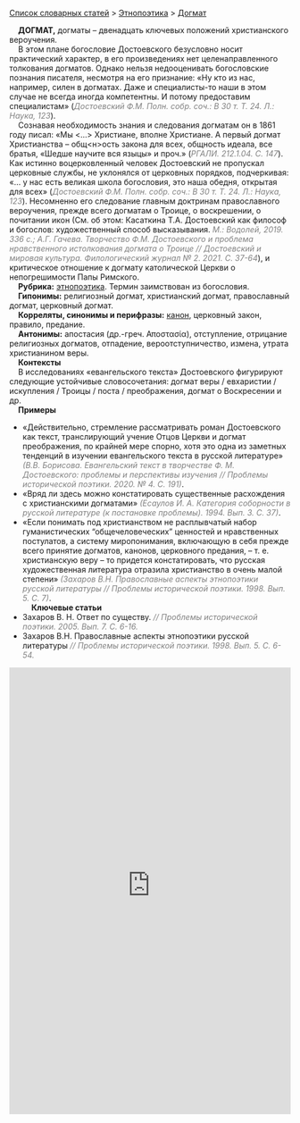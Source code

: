 <style>
st { color: Gray;
  font-style: italic;}
</style>

[Список словарных статей](https://thesaurus-dostoevsky.github.io/Thesaurus/) > [Этнопоэтика](ethnopoe.md) > [Догмат](догмат.md) 

&nbsp;&nbsp;&nbsp;&nbsp;**ДОГМАТ,** догматы – двенадцать ключевых положений христианского вероучения.  
&nbsp;&nbsp;&nbsp;&nbsp;В этом плане богословие Достоевского безусловно носит практический характер, в его произведениях нет целенаправленного толкования догматов. Однако нельзя недооценивать богословские познания писателя, несмотря на его признание: «Ну кто из нас, например, силен в догматах. Даже и специалисты-то наши в этом случае не всегда иногда компетентны. И потому предоставим специалистам» (<st>Достоевский Ф.М. Полн. собр. соч.: В 30 т. Т. 24. Л.: Наука, 123</st>).  
&nbsp;&nbsp;&nbsp;&nbsp;Сознавая необходимость знания и следования догматам он в 1861 году писал:  «Мы <…> Христиане, вполне Христиане. А первый догмат Христианства – общ<н>ость закона для всех, общность идеала, все братья, «Шедше научите вся языцы» и проч.» (<st>РГАЛИ. 212.1.04. С. 147</st>). Как истинно воцерковленный человек Достоевский не пропускал церковные службы, не уклонялся от церковных порядков, подчеркивая: «… у нас есть великая школа богословия, это наша обедня, открытая для всех» (<st>Достоевский Ф.М. Полн. собр. соч.: В 30 т. Т. 24. Л.: Наука, 123</st>). Несомненно его следование главным доктринам православного вероучения, прежде всего догматам о Троице, о воскрешении, о почитании икон (См. об этом: Касаткина Т.А. Достоевский как философ и богослов: художественный способ высказывания. <st>М.: Водолей, 2019. 336 с.; А.Г. Гачева. Творчество Ф.М. Достоевского и проблема нравственного истолкования догмата о Троице // Достоевский и мировая культура. Филологический журнал № 2. 2021. С. 37-64</st>), и критическое отношение к догмату католической Церкви о непогрешимости Папы Римского.  
&nbsp;&nbsp;&nbsp;&nbsp;**Рубрика:** [этнопоэтика](ethnopoe.md). Термин заимствован из богословия.  
&nbsp;&nbsp;&nbsp;&nbsp;**Гипонимы:** религиозный догмат, христианский догмат, православный догмат, церковный  догмат.  
&nbsp;&nbsp;&nbsp;&nbsp;**Корреляты, синонимы и перифразы:** [канон](канон.md), церковный закон, правило, предание.  
&nbsp;&nbsp;&nbsp;&nbsp;**Антонимы:** апостасия (др.-греч. Αποστασία), отступление, отрицание религиозных догматов, отпадение, вероотступничество, измена, утрата христианином веры.  
&nbsp;&nbsp;&nbsp;&nbsp;**Контексты**  
&nbsp;&nbsp;&nbsp;&nbsp;В исследованиях  «евангельского текста» Достоевского  фигурируют следующие устойчивые словосочетания: догмат веры / евхаристии / искупления / Троицы / поста /  преображения,  догмат о Воскресении и др.   
&nbsp;&nbsp;&nbsp;&nbsp;**Примеры**  
* «Действительно, стремление рассматривать роман Достоевского как текст, транслирующий учение Отцов Церкви и догмат преображения, по крайней мере спорно, хотя это одна из заметных тенденций в изучении евангельского текста в русской литературе» <st>(В.В. Борисова. Евангельский текст в творчестве Ф. М. Достоевского: проблемы и перспективы изучения // Проблемы исторической поэтики. 2020. № 4. С. 191)</st>.
* «Вряд ли здесь можно констатировать существенные расхождения с христианскими догматами» <st>(Есаулов И. А. Категория соборности в русской литературе (к постановке проблемы). 1994. Вып.  3. С. 37)</st>.
* «Если понимать под христианством не расплывчатый набор гуманистических “общечеловеческих” ценностей и нравственных постулатов, а систему миропонимания, включающую в себя прежде всего принятие догматов, канонов, церковного предания, – т. е. христианскую веру – то придется констатировать, что русская художественная литература отразила христианство в очень малой степени» <st>(Захаров В.Н. Православные аспекты этнопоэтики русской литературы // Проблемы исторической поэтики. 1998. Вып.  5. С. 7)</st>.   <br>
&nbsp;&nbsp;&nbsp;&nbsp;**Ключевые статьи**  
* Захаров В. Н. Ответ по существу. <st>// Проблемы исторической поэтики. 2005. Вып.  7. С. 6-16.</st>
* Захаров В.Н. Православные аспекты этнопоэтики русской литературы <st>// Проблемы исторической поэтики. 1998. Вып.  5. С. 6-54.</st>


<iframe src="https://thesaurus-dostoevsky.github.io/nk/догмат.html" style="border:0px;width:100%;height:800px" allowfullscreen="true" webkitallowfullscreen="true" mozallowfullscreen="true">

